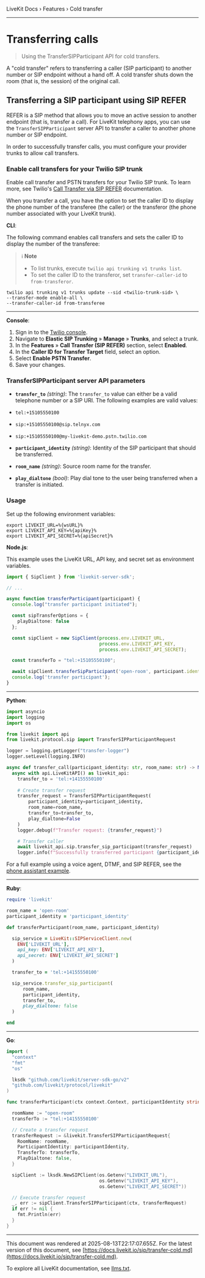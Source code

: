 LiveKit Docs › Features › Cold transfer

---

# Transferring calls

> Using the TransferSIPParticipant API for cold transfers.

A "cold transfer" refers to transferring a caller (SIP participant) to another number or SIP endpoint without a hand off. A cold transfer shuts down the room (that is, the session) of the original call.

## Transferring a SIP participant using SIP REFER

REFER is a SIP method that allows you to move an active session to another endpoint (that is, transfer a call). For LiveKit telephony apps, you can use the `TransferSIPParticipant` server API to transfer a caller to another phone number or SIP endpoint.

In order to successfully transfer calls, you must configure your provider trunks to allow call transfers.

### Enable call transfers for your Twilio SIP trunk

Enable call transfer and PSTN transfers for your Twilio SIP trunk. To learn more, see Twilio's [Call Transfer via SIP REFER](https://www.twilio.com/docs/sip-trunking/call-transfer) documentation.

When you transfer a call, you have the option to set the caller ID to display the phone number of the transferee (the caller) or the transferor (the phone number associated with your LiveKit trunk).

**CLI**:

The following command enables call transfers and sets the caller ID to display the number of the transferee:

> ℹ️ **Note**
> 
> - To list trunks, execute `twilio api trunking v1 trunks list`.
> - To set the caller ID to the transferor, set `transfer-caller-id` to `from-transferor`.

```shell
twilio api trunking v1 trunks update --sid <twilio-trunk-sid> \
--transfer-mode enable-all \
--transfer-caller-id from-transferee

```

---

**Console**:

1. Sign in to the [Twilio console](https://console.twilio.com).
2. Navigate to **Elastic SIP Trunking** » **Manage** » **Trunks**, and select a trunk.
3. In the **Features** » **Call Transfer (SIP REFER)** section, select **Enabled**.
4. In the **Caller ID for Transfer Target** field, select an option.
5. Select **Enable PSTN Transfer**.
6. Save your changes.

### TransferSIPParticipant server API parameters

- **`transfer_to`** _(string)_: The `transfer_to` value can either be a valid telephone number or a SIP URI. The following examples are valid values:

- `tel:+15105550100`
- `sip:+15105550100@sip.telnyx.com`
- `sip:+15105550100@my-livekit-demo.pstn.twilio.com`

- **`participant_identity`** _(string)_: Identity of the SIP participant that should be transferred.

- **`room_name`** _(string)_: Source room name for the transfer.

- **`play_dialtone`** _(bool)_: Play dial tone to the user being transferred when a transfer is initiated.

### Usage

Set up the following environment variables:

```shell
export LIVEKIT_URL=%{wsURL}%
export LIVEKIT_API_KEY=%{apiKey}%
export LIVEKIT_API_SECRET=%{apiSecret}%

```

**Node.js**:

This example uses the LiveKit URL, API key, and secret set as environment variables.

```typescript
import { SipClient } from 'livekit-server-sdk';

// ...

async function transferParticipant(participant) {
  console.log("transfer participant initiated");

  const sipTransferOptions = {
    playDialtone: false
  };

  const sipClient = new SipClient(process.env.LIVEKIT_URL,
                                  process.env.LIVEKIT_API_KEY,
                                  process.env.LIVEKIT_API_SECRET);

  const transferTo = "tel:+15105550100";

  await sipClient.transferSipParticipant('open-room', participant.identity, transferTo, sipTransferOptions);
  console.log('transfer participant');
}

```

---

**Python**:

```python
import asyncio
import logging
import os

from livekit import api
from livekit.protocol.sip import TransferSIPParticipantRequest

logger = logging.getLogger("transfer-logger")
logger.setLevel(logging.INFO)

async def transfer_call(participant_identity: str, room_name: str) -> None:
  async with api.LiveKitAPI() as livekit_api:
    transfer_to = 'tel:+14155550100'
    
    # Create transfer request
    transfer_request = TransferSIPParticipantRequest(
        participant_identity=participant_identity,
        room_name=room_name,
        transfer_to=transfer_to,
        play_dialtone=False
    )
    logger.debug(f"Transfer request: {transfer_request}")

    # Transfer caller
    await livekit_api.sip.transfer_sip_participant(transfer_request)
    logger.info(f"Successfully transferred participant {participant_identity} to {transfer_to}")

```

For a full example using a voice agent, DTMF, and SIP REFER, see the [phone assistant example](https://github.com/ShayneP/phone-assistant).

---

**Ruby**:

```ruby
require 'livekit'

room_name = 'open-room'
participant_identity = 'participant_identity'

def transferParticipant(room_name, participant_identity)

  sip_service = LiveKit::SIPServiceClient.new(
    ENV['LIVEKIT_URL'],
    api_key: ENV['LIVEKIT_API_KEY'],
    api_secret: ENV['LIVEKIT_API_SECRET']
  )

  transfer_to = 'tel:+14155550100'

  sip_service.transfer_sip_participant(
      room_name,
      participant_identity,
      transfer_to,
      play_dialtone: false
  )

end

```

---

**Go**:

```go
import (
  "context"
  "fmt"
  "os"

  lksdk "github.com/livekit/server-sdk-go/v2"
  "github.com/livekit/protocol/livekit"
)

func transferParticipant(ctx context.Context, participantIdentity string) {

  roomName := "open-room"
  transferTo := "tel:+14155550100'

  // Create a transfer request
  transferRequest := &livekit.TransferSIPParticipantRequest{
    RoomName: roomName,
    ParticipantIdentity: participantIdentity,
    TransferTo: transferTo,
    PlayDialtone: false,
  }

  sipClient := lksdk.NewSIPClient(os.Getenv("LIVEKIT_URL"),
                                  os.Getenv("LIVEKIT_API_KEY"),
                                  os.Getenv("LIVEKIT_API_SECRET"))

  // Execute transfer request
  _, err := sipClient.TransferSIPParticipant(ctx, transferRequest)
  if err != nil {
    fmt.Println(err)
  }
}

```

---

This document was rendered at 2025-08-13T22:17:07.655Z.
For the latest version of this document, see [https://docs.livekit.io/sip/transfer-cold.md](https://docs.livekit.io/sip/transfer-cold.md).

To explore all LiveKit documentation, see [llms.txt](https://docs.livekit.io/llms.txt).